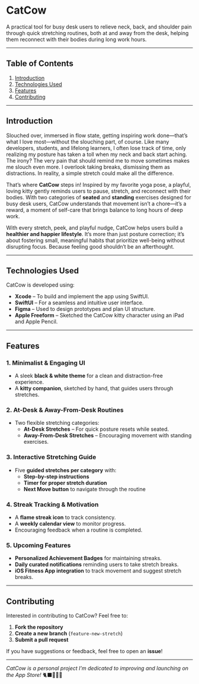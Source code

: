 # CatCow

A practical tool for busy desk users to relieve neck, back, and shoulder pain through quick stretching routines, both at and away from the desk, helping them reconnect with their bodies during long work hours.

---

## Table of Contents
1. [Introduction](#introduction)
2. [Technologies Used](#technologies-used)
3. [Features](#features)
4. [Contributing](#contributing)

---

## Introduction

Slouched over, immersed in flow state, getting inspiring work done—that’s what I love most—without the slouching part, of course. Like many developers, students, and lifelong learners, I often lose track of time, only realizing my posture has taken a toll when my neck and back start aching. The irony? The very pain that should remind me to move sometimes makes me slouch even more. I overlook taking breaks, dismissing them as distractions. In reality, a simple stretch could make all the difference.

That’s where **CatCow** steps in! Inspired by my favorite yoga pose, a playful, loving kitty gently reminds users to pause, stretch, and reconnect with their bodies. With two categories of **seated** and **standing** exercises designed for busy desk users, CatCow understands that movement isn’t a chore—it’s a reward, a moment of self-care that brings balance to long hours of deep work.

With every stretch, peek, and playful nudge, CatCow helps users build a **healthier and happier lifestyle**. It’s more than just posture correction; it’s about fostering small, meaningful habits that prioritize well-being without disrupting focus. Because feeling good shouldn’t be an afterthought.

---

## Technologies Used

CatCow is developed using:

- **Xcode** – To build and implement the app using SwiftUI.
- **SwiftUI** – For a seamless and intuitive user interface.
- **Figma** – Used to design prototypes and plan UI structure.
- **Apple Freeform** – Sketched the CatCow kitty character using an iPad and Apple Pencil.

---

## Features

### 1. **Minimalist & Engaging UI**
- A sleek **black & white theme** for a clean and distraction-free experience.
- A **kitty companion**, sketched by hand, that guides users through stretches.

### 2. **At-Desk & Away-From-Desk Routines**
- Two flexible stretching categories:
  - **At-Desk Stretches** – For quick posture resets while seated.
  - **Away-From-Desk Stretches** – Encouraging movement with standing exercises.

### 3. **Interactive Stretching Guide**
- Five **guided stretches per category** with:
  - **Step-by-step instructions**
  - **Timer for proper stretch duration**
  - **Next Move button** to navigate through the routine

### 4. **Streak Tracking & Motivation**
- A **flame streak icon** to track consistency.
- A **weekly calendar view** to monitor progress.
- Encouraging feedback when a routine is completed.

### 5. **Upcoming Features**
- **Personalized Achievement Badges** for maintaining streaks.
- **Daily curated notifications** reminding users to take stretch breaks.
- **iOS Fitness App integration** to track movement and suggest stretch breaks.

---

## Contributing

Interested in contributing to CatCow? Feel free to:
1. **Fork the repository**
2. **Create a new branch** (`feature-new-stretch`)
3. **Submit a pull request**

If you have suggestions or feedback, feel free to open an **issue**!

---

*CatCow is a personal project I’m dedicated to improving and launching on the App Store!* 🐈‍⬛🧘‍♀️✨
